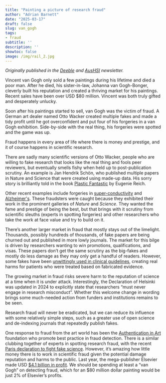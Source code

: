 ```yaml
---
title: "Painting a picture of research fraud"
author: "Adrian Barnett"
date: "2025-03-17"
draft: false
slug: van_gogh
tags:
- fraud
subtitle: ''
description: ''
showtoc: false
image: /img/rail_2.jpg
---
```


_Originally published in the [Deeble](https://ahha.asn.au/about-the-deeble-institute/) and [AusHSI](https://www.aushsi.org.au/painting-a-picture-of-research-fraud/) newsletter._


Vincent van Gogh only sold a few paintings during his lifetime and died a poor man. After he died, his sister-in-law, Johanna van Gogh-Bonger, cleverly built his reputation and created a thriving market for his paintings. Recent sales have been over USD $80 million. Vincent was both truly gifted and desperately unlucky. 

Soon after his paintings started to sell, van Gogh was the victim of fraud. A German art dealer named Otto Wacker created multiple fakes and made a tidy profit until he got overconfident and put four of his forgeries in a van Gogh exhibition. Side-by-side with the real thing, his forgeries were spotted and the game was up.

Fraud happens in every area of life where there is money and prestige, and it of course happens in scientific research. 

There are sadly many scientific versions of Otto Wacker, people who are willing to fake research that looks like the real thing and fools peer reviewers, but eventually smells fishy when held up to post-publication scrutiny. An example is Jan Hendrik Schön, who published multiple papers in Nature and Science that were created using made-up data. His sorry story is brilliantly told in the book [Plastic Fantastic](https://www.goodreads.com/book/show/6370362-plastic-fantastic) by Eugenie Reich. 

Other recent examples include forgeries in [super-conductivity](https://www.nature.com/articles/d41586-024-00976-y) and [Alzheimer's](https://www.science.org/content/blog-post/faked-beta-amyloid-data-what-does-it-mean). These fraudsters were caught because they exhibited their work in the prominent galleries of _Nature_ and _Science_. They wanted the fame and prestige of being the best, but that brings with it scrutiny from scientific sleuths (experts in spotting forgeries) and other researchers who take the work at face value and try to build on it.

There’s another larger market in fraud that mostly stays out of the limelight. Thousands, possibly hundreds of thousands, of fake papers are being churned out and published in more lowly journals. The market for this bilge is driven by researchers wanting to win promotions, qualifications, and visas. These papers don’t get the same scrutiny as the big-fakes and mostly do less damage as they may only get a handful of readers. However, some fakes have been [unwittingly used in clinical guidelines](https://bmjopen.bmj.com/content/9/10/e031909), creating real harms for patients who were treated based on fabricated evidence. 

The growing market in fraud risks severe harm to the reputation of science at a time when it is under attack. Interestingly, the Declaration of Helsinki was updated in 2024 to explicitly state that researchers “must never engage in research misconduct”. Whether this welcome change in wording brings some much-needed action from funders and institutions remains to be seen.

Research fraud will never be eradicated, but we can reduce its influence with some relatively simple steps, such as a greater use of open science and de-indexing journals that repeatedly publish fakes. 

One response to fraud from the art world has been the [Authentication in Art](https://authenticationinart.org/) foundation who promote best practice in fraud detection. There is a similar clubbing together of experts in spotting research fraud, with the recent [Paris declaration to fight fake science](https://www.researchinformation.info/news/paris-declaration-to-spearhead-fight-against-fake-science/). However, it’s amazing how little money there is to work in scientific fraud given the potential damage reputation and harms to the public. Last year, the mega-publisher Elsevier made USD [$4.1 billion in profit](https://www.researchprofessionalnews.com/rr-news-world-2025-2-elsevier-parent-company-reports-10-rise-in-profit-to-3-2bn). We should be spending at least a “van Gogh” on detecting fraud, which for an $80 million dollar painting would be just 2% of Elsevier’s profits. 
 
